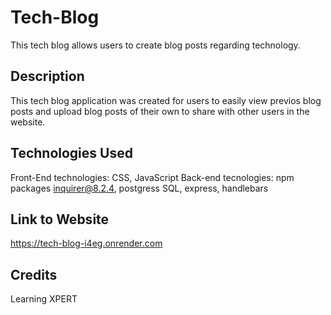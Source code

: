 # Tech-Blog
This tech blog allows users to create blog posts regarding technology. 

## Description
This tech blog application was created for users to easily view previos blog posts and upload blog posts of their own to share with other users in the website. 

## Technologies Used
Front-End technologies: CSS, JavaScript
Back-end tecnologies: npm packages inquirer@8.2.4, postgress SQL, express, handlebars

## Link to Website
https://tech-blog-i4eg.onrender.com


## Credits
Learning XPERT

